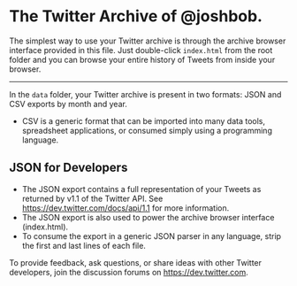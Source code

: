# The Twitter Archive of @joshbob.
 
The simplest way to use your Twitter archive is through the archive browser interface provided in this file. Just double-click `index.html` from the root folder and you can browse your entire history of Tweets from inside your browser.
 
---
 
In the `data` folder, your Twitter archive is present in two formats: JSON and CSV exports by month and year.
 
* CSV is a generic format that can be imported into many data tools, spreadsheet applications, or consumed simply using a programming language.
 
## JSON for Developers
 
* The JSON export contains a full representation of your Tweets as returned by v1.1 of the Twitter API. See https://dev.twitter.com/docs/api/1.1 for more information.
* The JSON export is also used to power the archive browser interface (index.html).
* To consume the export in a generic JSON parser in any language, strip the first and last lines of each file.
 
To provide feedback, ask questions, or share ideas with other Twitter developers, join the discussion forums on https://dev.twitter.com.